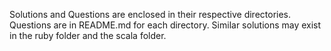 Solutions and Questions are enclosed in their respective directories. Questions are in README.md for each directory. Similar solutions may exist in the ruby folder and the scala folder. 
